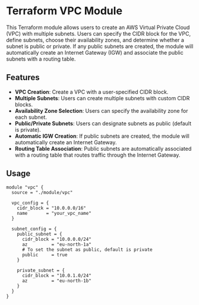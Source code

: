 # Terraform VPC Module

This Terraform module allows users to create an AWS Virtual Private Cloud (VPC) with multiple subnets. Users can specify the CIDR block for the VPC, define subnets, choose their availability zones, and determine whether a subnet is public or private. If any public subnets are created, the module will automatically create an Internet Gateway (IGW) and associate the public subnets with a routing table.

## Features

- **VPC Creation**: Create a VPC with a user-specified CIDR block.
- **Multiple Subnets**: Users can create multiple subnets with custom CIDR blocks.
- **Availability Zone Selection**: Users can specify the availability zone for each subnet.
- **Public/Private Subnets**: Users can designate subnets as public (default is private).
- **Automatic IGW Creation**: If public subnets are created, the module will automatically create an Internet Gateway.
- **Routing Table Association**: Public subnets are automatically associated with a routing table that routes traffic through the Internet Gateway.

## Usage

```hcl
module "vpc" {
  source = "./module/vpc"

  vpc_config = {
    cidr_block = "10.0.0.0/16"
    name       = "your_vpc_name"
  }

  subnet_config = {
    public_subnet = {
      cidr_block = "10.0.0.0/24"
      az         = "eu-north-1a"
      # To set the subnet as public, default is private
      public     = true
    }

    private_subnet = {
      cidr_block = "10.0.1.0/24"
      az         = "eu-north-1b"
    }
  }
}